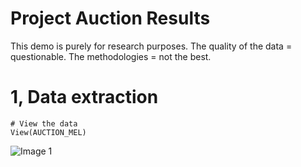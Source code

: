 # Project Auction Results

This demo is purely for research purposes. The quality of the data = questionable. The methodologies = not the best.

# 1, Data extraction

```{r}
# View the data
View(AUCTION_MEL)
```

![Image 1](https://github.com/wsamuelw/Proj_Auction_Results/blob/master/IMG/Result.PNG)
